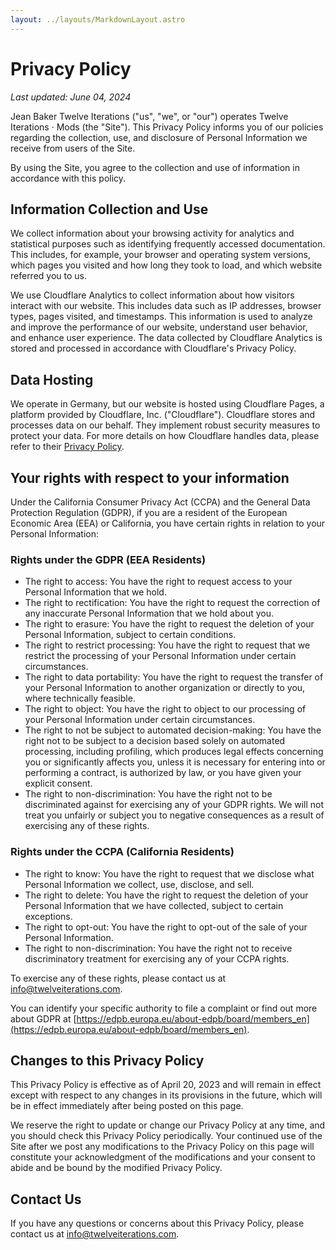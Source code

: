 ```yaml
---
layout: ../layouts/MarkdownLayout.astro
---
```


# Privacy Policy

*Last updated: June 04, 2024*

Jean Baker Twelve Iterations ("us", "we", or "our") operates Twelve Iterations &middot; Mods (the "Site"). 
This Privacy Policy informs you of our policies regarding the collection, use, and disclosure of Personal Information 
we receive from users of the Site.

By using the Site, you agree to the collection and use of information in accordance with this policy.

## Information Collection and Use

We collect information about your browsing activity for analytics and statistical purposes such as identifying 
frequently accessed documentation. This includes, for example, your browser and operating system versions, which 
pages you visited and how long they took to load, and which website referred you to us.

We use Cloudflare Analytics to collect information about how visitors interact with our website. This includes data such as IP addresses, browser types, pages visited, and timestamps. This information is used to analyze and improve the performance of our website, understand user behavior, and enhance user experience. The data collected by Cloudflare Analytics is stored and processed in accordance with Cloudflare's Privacy Policy.

## Data Hosting

We operate in Germany, but our website is hosted using Cloudflare Pages, a platform provided by Cloudflare, Inc. ("Cloudflare"). Cloudflare stores and processes data on our behalf. They implement robust security measures to protect your data. For more details on how Cloudflare handles data, please refer to their [Privacy Policy](https://www.cloudflare.com/privacypolicy/).

## Your rights with respect to your information

Under the California Consumer Privacy Act (CCPA) and the General Data Protection Regulation (GDPR), if you are a resident of the European Economic Area (EEA) or California, you have certain rights in relation to your Personal Information:

### Rights under the GDPR (EEA Residents)

- The right to access: You have the right to request access to your Personal Information that we hold.
- The right to rectification: You have the right to request the correction of any inaccurate Personal Information that we hold about you.
- The right to erasure: You have the right to request the deletion of your Personal Information, subject to certain conditions.
- The right to restrict processing: You have the right to request that we restrict the processing of your Personal Information under certain circumstances.
- The right to data portability: You have the right to request the transfer of your Personal Information to another organization or directly to you, where technically feasible.
- The right to object: You have the right to object to our processing of your Personal Information under certain circumstances.
- The right to not be subject to automated decision-making: You have the right not to be subject to a decision based solely on automated processing, including profiling, which produces legal effects concerning you or significantly affects you, unless it is necessary for entering into or performing a contract, is authorized by law, or you have given your explicit consent.
- The right to non-discrimination: You have the right not to be discriminated against for exercising any of your GDPR rights. We will not treat you unfairly or subject you to negative consequences as a result of exercising any of these rights.

### Rights under the CCPA (California Residents)

- The right to know: You have the right to request that we disclose what Personal Information we collect, use, disclose, and sell.
- The right to delete: You have the right to request the deletion of your Personal Information that we have collected, subject to certain exceptions.
- The right to opt-out: You have the right to opt-out of the sale of your Personal Information.
- The right to non-discrimination: You have the right not to receive discriminatory treatment for exercising any of your CCPA rights.

To exercise any of these rights, please contact us at info@twelveiterations.com.

You can identify your specific authority to file a complaint or find out more about GDPR at [https://edpb.europa.eu/about-edpb/board/members_en](https://edpb.europa.eu/about-edpb/board/members_en).

## Changes to this Privacy Policy

This Privacy Policy is effective as of April 20, 2023 and will remain in effect except with respect to any changes in 
its provisions in the future, which will be in effect immediately after being posted on this page.

We reserve the right to update or change our Privacy Policy at any time, and you should check this Privacy Policy 
periodically. Your continued use of the Site after we post any modifications to the Privacy Policy on this page will 
constitute your acknowledgment of the modifications and your consent to abide and be bound by the modified 
Privacy Policy.

## Contact Us

If you have any questions or concerns about this Privacy Policy, please contact us at info@twelveiterations.com.